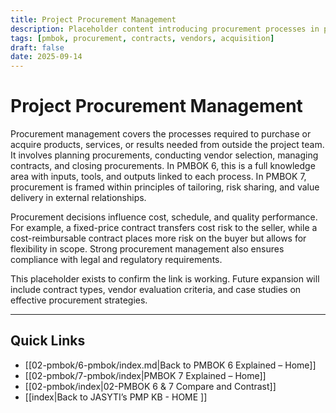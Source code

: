 ```yaml
---
title: Project Procurement Management
description: Placeholder content introducing procurement processes in projects
tags: [pmbok, procurement, contracts, vendors, acquisition]
draft: false
date: 2025-09-14
---
```


# Project Procurement Management

Procurement management covers the processes required to purchase or acquire products, services, or results needed from outside the project team. It involves planning procurements, conducting vendor selection, managing contracts, and closing procurements. In PMBOK 6, this is a full knowledge area with inputs, tools, and outputs linked to each process. In PMBOK 7, procurement is framed within principles of tailoring, risk sharing, and value delivery in external relationships.  

Procurement decisions influence cost, schedule, and quality performance. For example, a fixed-price contract transfers cost risk to the seller, while a cost-reimbursable contract places more risk on the buyer but allows for flexibility in scope. Strong procurement management also ensures compliance with legal and regulatory requirements.  

This placeholder exists to confirm the link is working. Future expansion will include contract types, vendor evaluation criteria, and case studies on effective procurement strategies.

---
## Quick Links
- [[02-pmbok/6-pmbok/index.md|Back to PMBOK 6 Explained – Home]]
- [[02-pmbok/7-pmbok/index|PMBOK 7 Explained – Home]]
- [[02-pmbok/index|02-PMBOK 6 & 7 Compare and Contrast]]
- [[index|Back to JASYTI’s PMP KB - HOME ]]